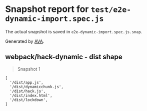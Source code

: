 # Snapshot report for `test/e2e-dynamic-import.spec.js`

The actual snapshot is saved in `e2e-dynamic-import.spec.js.snap`.

Generated by [AVA](https://avajs.dev).

## webpack/hack-dynamic - dist shape

> Snapshot 1

    [
      '/dist/app.js',
      '/dist/dynamicchunk.js',
      '/dist/hack.js',
      '/dist/index.html',
      '/dist/lockdown',
    ]
